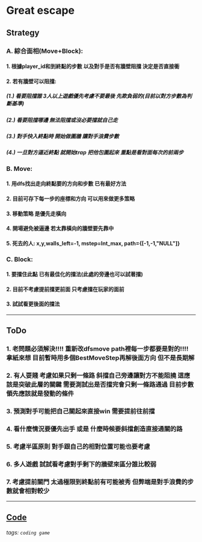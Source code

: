 # Great escape
## Strategy
### A. 綜合面相(Move+Block):
#### 1. 根據player_id和到終點的步數 以及對手是否有牆壁阻擋 決定是否直接衝
#### 2. 若有牆壁可以阻擋:
##### (1.) 看要阻擋誰 3人以上遊戲優先考慮不要最後 先欺負弱的(目前以對方步數為判斷基準)
##### (2.) 看要阻擋哪邊 無法阻擋或沒必要擋就自己走
##### (3.) 對手快入終點時 開始做圍牆 讓對手浪費步數
##### (4.) 一旦對方逼近終點 就開始trap 把他包圍起來 重點是看對面每次的前兩步
### B. Move:
#### 1. 用dfs找出走向終點要的方向和步數 已有最好方法
#### 2. 目前可存下每一步的座標和方向 可以用來做更多策略
#### 3. 移動策略 是優先走橫向
#### 4. 開場避免被逼邊 若太靠橫向的牆壁要先靠中
#### 5. 死去的人: x,y,walls_left=-1, mstep=Int_max, path={[-1,-1,"NULL"]}
### C. Block:
#### 1. 要擋住此點 已有最佳化的擋法(此處的旁邊也可以試著擋)
#### 2. 目前不考慮提前擋更前面 只考慮擋在玩家的面前
#### 3. 試試看更後面的擋法
---
## ToDo
### 1. 老問題必須解決!!!! 重新改dfsmove path裡每一步都要是對的!!!! 拿紙來想 目前暫時用多個BestMoveStep再解後面方向 但不是長期解
### 2. 有人耍賤 考慮如果只剩一條路 斜擋自己旁邊讓對方不能阻撓 這應該是突破此層的關鍵 需要測試出是否擋完會只剩一條路通過 目前步數領先應該就是發動的條件
### 3. 預測對手可能把自己關起來直接win 需要提前往前擋
### 4. 看什麼情況要優先出手 或是 什麼時候要斜擋創造直接通關的路
### 5. 考慮半區原則 對手跟自己的相對位置可能也要考慮
### 6. 多人遊戲 試試看考慮對手剩下的牆壁來區分誰比較弱
### 7. 考慮提前關門 太過極限到終點前有可能被秀 但弊端是對手浪費的步數就會相對較少

---
## [Code](https://hackmd.io/KdN4gpQHQSa2lR9CDDd7Gg)


###### tags: `coding game`